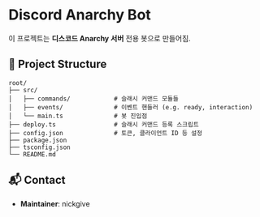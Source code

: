 # Discord Anarchy Bot

이 프로젝트는 **디스코드 Anarchy 서버** 전용 봇으로 만들어짐.

## 📂 Project Structure

```
root/
├── src/
│   ├── commands/            # 슬래시 커맨드 모듈들
│   ├── events/              # 이벤트 핸들러 (e.g. ready, interaction)
│   └── main.ts              # 봇 진입점
├── deploy.ts                # 슬래시 커맨드 등록 스크립트
├── config.json              # 토큰, 클라이언트 ID 등 설정
├── package.json
├── tsconfig.json
└── README.md
```

## 📬 Contact

- **Maintainer**: nickgive